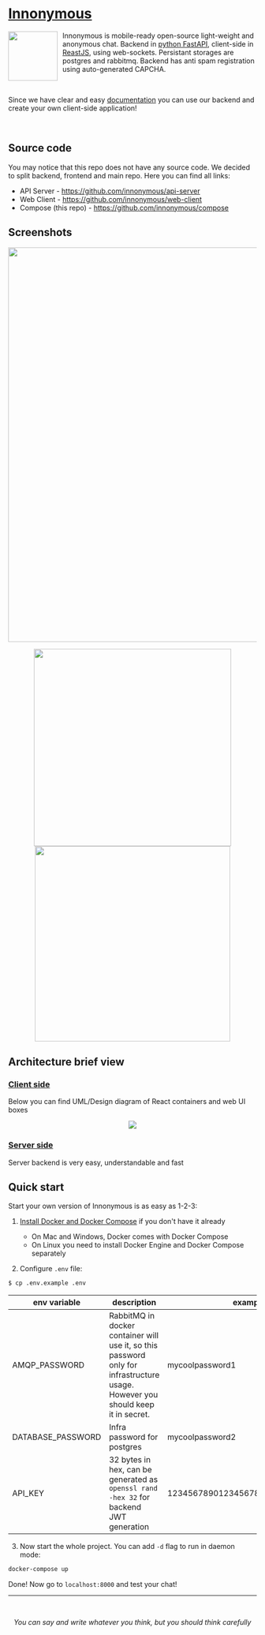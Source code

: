 # [Innonymous](https://innonymous.tk/)

<img src="images/logo.png" align="left" width=100 style="margin: 0px 10px 0px 0px"> Innonymous is mobile-ready open-source light-weight and anonymous chat. Backend in [python FastAPI](https://fastapi.tiangolo.com/), client-side in [ReastJS](https://reactjs.org/), using web-sockets. Persistant storages are postgres and rabbitmq. Backend has anti spam registration using auto-generated CAPCHA.

<br>


Since we have clear and easy [documentation](https://innonymous.tk/api/docs) you can use our backend and create your own client-side application! 

<br>

## Source code

You may notice that this repo does not have any source code. We decided to split backend, frontend and main repo. Here you can find all links:

+ API Server - https://github.com/innonymous/api-server
+ Web Client - https://github.com/innonymous/web-client
+ Compose (this repo) - https://github.com/innonymous/compose

## Screenshots

<p align="center">
<img src="images/app_example1.png" width="800px" />
</p>
<p align="center">

<img src="images/app_example2.png" width="400px" />
<img src="images/app_example3.png" width="396px" />
</p>


## Architecture brief view

### [Client side](https://github.com/innonymous/web-client)

Below you can find UML/Design diagram of React containers and web UI boxes


<p align="center">
<img src="images/arch_front.png"/>
</p>

### [Server side](https://github.com/innonymous/api-server)

Server backend is very easy, understandable and fast




## Quick start

Start your own version of Innonymous is as easy as 1-2-3:

1. [Install Docker and Docker Compose](https://docs.docker.com/get-docker/) if you don't have it already
    * On Mac and Windows, Docker comes with Docker Compose
    * On Linux you need to install Docker Engine and Docker Compose separately

2. Configure `.env` file:
```sh
$ cp .env.example .env
```
|env variable|description|example|
|--|--|--|
|AMQP_PASSWORD| RabbitMQ in docker container will use it, so this password only for infrastructure usage. However you should keep it in secret. |mycoolpassword1|
|DATABASE_PASSWORD| Infra password for postgres |mycoolpassword2|
|API_KEY| 32 bytes in hex, can be generated as `openssl rand -hex 32` for backend JWT generation |12345678901234567890123456789012|


3. Now start the whole project. You can add `-d` flag to run in daemon mode:

```sh
docker-compose up
```

Done! Now go to `localhost:8000` and test your chat!

<hr>
<br>

<center> 

*You can say and write whatever you think, but you should think carefully* 

</center>